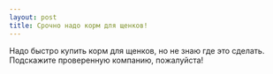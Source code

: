 ```yaml
---
layout: post 
title: Срочно надо корм для щенков! 
--- 
```

Надо быстро купить корм для щенков, но не знаю где это сделать. Подскажите проверенную компанию, пожалуйста!